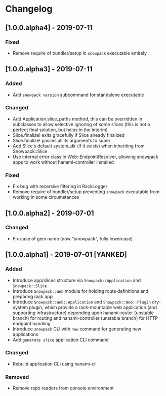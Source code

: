 # Changelog

## [1.0.0.alpha4] - 2019-07-11

### Fixed

- Remove require of bundler/setup in `snowpack` executable entirely

## [1.0.0.alpha3] - 2019-07-11

### Added

- Add `snowpack version` subcommand for standalone executable

### Changed

- Add Application.slice_paths method, this can be overridden in subclasses to allow selective ignoring of some slices (this is not a perfect final solution, but helps in the interim)
- Slice.finalize! exits gracefully if Slice already finalized
- Slice.finalize! passes all its arguments to super
- Add Slice's default system_dir (if it exists) when inheriting from Snowpack::Slice
- Use internal error class in Web::EndpointResolver, allowing snowpack apps to work without hanami-controller installed

### Fixed

- Fix bug with recersive filtering in RackLogger
- Remove require of bundler/setup preventing `snowpack` executable from working in some circumstances

## [1.0.0.alpha2] - 2019-07-01

### Changed

- Fix case of gem name (now "snowpack", fully lowercase)

## [1.0.0.alpha1] - 2019-07-01 [YANKED]

### Added

- Introduce app/slices structure via `Snowpack::Application` and `Snowpack::Slice`
- Introduce `Snowpack::Web` module for holding route definitions and preparing rack app
- Introduce `Snowpack::Web::Application` and `Snowpack::Web::Plugin` dry-system plugin, which provide a rack-mountable web application (and supporting infrastructure) depending upon hanami-router (unstable branch) for routing and hanami-controller (unstable branch) for HTTP endpoint handling
- Introduce `snowpack` CLI with `new` command for generating new applications
- Add `generate slice` application CLI command

### Changed

- Rebuild application CLI using hanami-cli

### Removed

- Remove repo readers from console environment
